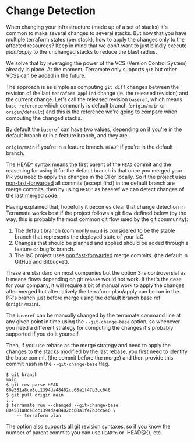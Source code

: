 # Change Detection

When changing your infrastructure (made up of a set of stacks) it's common to
make several changes to several stacks. But now that you have multiple terraform
states (per stack), how to apply the changes only to the affected resources?
Keep in mind that we don't want to just blindly execute _plan/apply_ to the
unchanged stacks to reduce the blast radius.

We solve that by leveraging the power of the VCS (Version Control System)
already in place. At the moment, Terramate only supports `git` but other VCSs
can be added in the future.

The approach is as simple as computing `git diff` changes between the revision of
the last `terraform applied` change (ie. the released revision) and the current
change. Let's call the released revision `baseref`, which means
`base reference` which commonly is default branch (`origin/main` or
`origin/default`) and this is the reference we're going to compare when
computing the changed stacks.

By default the `baseref` can have two values, depending on if you're in the
default branch or in a feature branch, and they are:

`origin/main` if you're in a feature branch.
`HEAD^` if you're in the default branch.

The [HEAD^](https://git-scm.com/docs/gitrevisions) syntax means the first
parent of the `HEAD` commit and the reasoning for using it for the default
branch is that once you merged your PR you need to apply the changes in the CI 
or locally. So if the project uses
[non-fast-forwarded](https://git-scm.com/docs/git-merge#_fast_forward_merge)
all commits (except first) in the default branch are merge commits, then by
using `HEAD^` as baseref we can detect changes of the last merged code.

Having explained that, hopefully it becomes clear that change detection in
Terramate works best if the project follows a git flow defined below (by the
way, this is probably the most common git flow used by the git community):

1. The default branch (commonly `main`) is considered to be the stable branch
   that represents the deployed state of your IaC.
2. Changes that should be planned and applied should be added through a feature
   or bugfix branch.
3. The IaC project uses [non
  fast-forwarded](https://git-scm.com/docs/git-merge#_fast_forward_merge) merge
  commits. (the default in GitHub and Bitbucket).

These are standard on most companies but the option 3 is controversial as it
means flows depending on git `rebase` would not work. If that's the case for
your company, it will require a bit of manual work to apply the changes after
merged but alternatively the terraform plan/apply can be run in the PR's branch
just before merge using the default branch base ref (`origin/main`).

The `baseref` can be manually changed by the terramate command line at any given
point in time using the `--git-change-base` option, so whenever you need a
different strategy for computing the changes it's probably supported if you do
it yourself. 

Then, if you use rebase as the merge strategy and need to apply the changes to
the stacks modified by the last rebase, you first need to identify the base
commit (the commit before the merge) and then provide this commit hash in the
`--git-change-base` flag.

```
$ git branch
main
$ git rev-parse HEAD
80e581a8ce8cc1394da48402cc68a1f47b3cc646
$ git pull origin main
...
$ terramate run --changed --git-change-base 80e581a8ce8cc1394da48402cc68a1f47b3cc646 \
    -- terraform plan
```

The option also supports all [git
revision](https://git-scm.com/docs/gitrevisions) syntaxes, so if you know the
number of parent commits you can use `HEAD^n` or `HEAD@{<query>}, etc.
